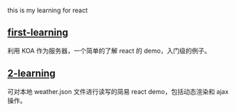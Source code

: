 this is my learning for react

## [first-learning](https://github.com/songjinzhong/---react-learning---/tree/master/first-learning)

利用 KOA 作为服务器，一个简单的了解 react 的 demo，入门级的例子。

## [2-learning](https://github.com/songjinzhong/---react-learning---/tree/master/2-learning)

可对本地 weather.json 文件进行读写的简易 react demo，包括动态渲染和 ajax 操作。